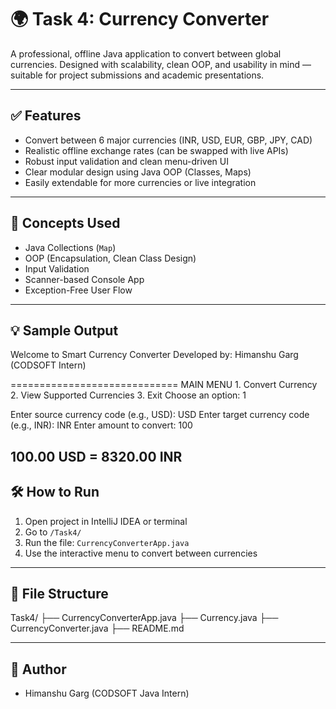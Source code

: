 # 🌍 Task 4: Currency Converter

A professional, offline Java application to convert between global currencies. Designed with scalability, clean OOP, and usability in mind — suitable for project submissions and academic presentations.

---

## ✅ Features

- Convert between 6 major currencies (INR, USD, EUR, GBP, JPY, CAD)
- Realistic offline exchange rates (can be swapped with live APIs)
- Robust input validation and clean menu-driven UI
- Clear modular design using Java OOP (Classes, Maps)
- Easily extendable for more currencies or live integration

---

## 🧠 Concepts Used

- Java Collections (`Map`)
- OOP (Encapsulation, Clean Class Design)
- Input Validation
- Scanner-based Console App
- Exception-Free User Flow

---

## 💡 Sample Output
Welcome to Smart Currency Converter
Developed by: Himanshu Garg (CODSOFT Intern)

=============================
MAIN MENU
	1.	Convert Currency
	2.	View Supported Currencies
	3.	Exit
Choose an option: 1

Enter source currency code (e.g., USD): USD
Enter target currency code (e.g., INR): INR
Enter amount to convert: 100

100.00 USD = 8320.00 INR
---

## 🛠️ How to Run

1. Open project in IntelliJ IDEA or terminal
2. Go to `/Task4/`
3. Run the file: `CurrencyConverterApp.java`
4. Use the interactive menu to convert between currencies

---

## 📁 File Structure
Task4/
├── CurrencyConverterApp.java
├── Currency.java
├── CurrencyConverter.java
├── README.md

---

## 📌 Author

- Himanshu Garg (CODSOFT Java Intern)
